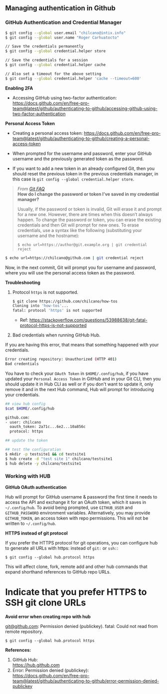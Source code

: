 ## Managing authentication in Github


### GitHub Authentication and Credential Manager

```sh
$ git config --global user.email "chilcano@intix.info"
$ git config --global user.name "Roger Carhuatocto"

// Save the credentials permanently
$ git config --global credential.helper store

// Save the credentials for a session  
$ git config --global credential.helper cache

// Also set a timeout for the above setting
$ git config --global credential.helper 'cache --timeout=600'
```

__Enabling 2FA__

* Accessing GitHub using two-factor authentication: https://docs.github.com/en/free-pro-team@latest/github/authenticating-to-github/accessing-github-using-two-factor-authentication

__Personal Access Token__

* Creating a personal access token: https://docs.github.com/en/free-pro-team@latest/github/authenticating-to-github/creating-a-personal-access-token

* When prompted for the username and password, enter your GitHub username and the previously generated token as the password.

* If you want to add a new token in an already configured Git, then you should reset the previous token in the previous credentials manager, in this case is `git config --global credential.helper store`.

> _From [Git FAQ](https://git-scm.com/docs/gitfaq#http-reset-credentials)_  
> __How do I change the password or token I’ve saved in my credential manager?__  
>
>  Usually, if the password or token is invalid, Git will erase it and prompt for a new one. However, there are times when this doesn’t always happen. To change the password or token, you can erase the existing credentials and then Git will prompt for new ones. To erase credentials, use a syntax like the following (substituting your username and the hostname):
>
> ```$ echo url=https://author@git.example.org | git credential reject```

```sh
$ echo url=https://chilcano@github.com | git credential reject
```
Now, in the next commit, Git will prompt you for username and password, where you will use the personal access token as the password.


__Troubleshooting__   

1. Protocol `https` is not supported.   

   ```sh
   $ git clone https://github.com/chilcano/how-tos
   Cloning into 'how-tos'...
   fatal: protocol 'https' is not supported
   ```
   * Ref: https://stackoverflow.com/questions/53988638/git-fatal-protocol-https-is-not-supported


2. Bad credentials when running GitHub Hub.   

If you are having this error, that means that something happened with your credentials. 
```sh
Error creating repository: Unauthorized (HTTP 401)
Bad credentials
```
You have to check your `OAuth Token` in `$HOME/.config/hub`, if you have updated your `Personal Access Token` in GitHub and in your Git CLI, then you should update it in Hub CLI as well or if you don't want to update it, only remove it and in the next Hub command, Hub will prompt for introducing your credentials.

```sh
## view hub config
$cat $HOME/.config/hub

github.com:
- user: chilcano
  oauth_token: 2a71c...6e2...10a856c
  protocol: https

## update the token

## test the configuration
$ mkdir -p testsite1 && cd testsite1
$ hub create -d "test site 1" chilcano/testsite1
$ hub delete -y chilcano/testsite1
```

### Working with HUB

__GitHub OAuth authentication__  

  Hub will prompt for GitHub username & password the first time it needs to access the API and exchange it for an OAuth token, which it saves in `~/.config/hub`.
  To avoid being prompted, use `GITHUB_USER` and `GITHUB_PASSWORD` environment variables.
  Alternatively, you may provide `GITHUB_TOKEN`, an access token with repo permissions. This will not be written to `~/.config/hub`.

__HTTPS instead of git protocol__  

  If you prefer the HTTPS protocol for git operations, you can configure hub to generate all URLs with https: instead of `git:` or `ssh:`:
  ```
  $ git config --global hub.protocol https
  ```
  This will affect clone, fork, remote add and other hub commands that expand shorthand references to GitHub repo URLs.


# Indicate that you prefer HTTPS to SSH git clone URLs

__Avoid error  when creating repo with hub__  

  git@github.com: Permission denied (publickey).
  fatal: Could not read from remote repository.

``` 
$ git config --global hub.protocol https
```

__References:__  

1. GitHub Hub:  
https://hub.github.com
2. Error: Permission denied (publickey):  
https://docs.github.com/en/free-pro-team@latest/github/authenticating-to-github/error-permission-denied-publickey

